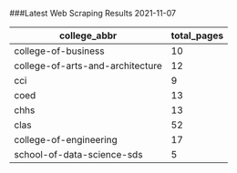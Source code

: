 ﻿###Latest Web Scraping Results 2021-11-07

|college_abbr|total_pages|
| ----------- | ----------- |
|college-of-business|10|
|college-of-arts-and-architecture|12|
|cci|9|
|coed|13|
|chhs|13|
|clas|52|
|college-of-engineering|17|
|school-of-data-science-sds|5|
